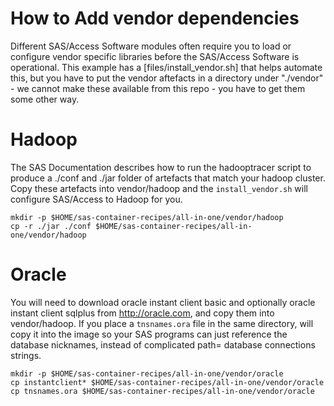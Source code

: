 # How to Add vendor dependencies

Different SAS/Access Software modules often require you to load or configure vendor specific libraries before the SAS/Access Software is operational.  This example has a [files/install_vendor.sh] that helps automate this, but you have to put the vendor aftefacts in a directory under "./vendor" - we cannot make these available from this repo - you have to get them some other way.

# Hadoop

The SAS Documentation describes how to run the hadooptracer script to produce a ./conf and ./jar folder of artefacts that match your hadoop cluster. Copy these artefacts into vendor/hadoop and the ```install_vendor.sh``` will configure SAS/Access to Hadoop for you.

```
mkdir -p $HOME/sas-container-recipes/all-in-one/vendor/hadoop
cp -r ./jar ./conf $HOME/sas-container-recipes/all-in-one/vendor/hadoop
```

# Oracle

You will need to download oracle instant client basic and optionally oracle instant client sqlplus from http://oracle.com, and copy them into vendor/hadoop.  If you place a ```tnsnames.ora``` file in the same directory, will copy it into the image so your SAS programs can just reference the database nicknames, instead of complicated path= database connections strings.

```
mkdir -p $HOME/sas-container-recipes/all-in-one/vendor/oracle
cp instantclient* $HOME/sas-container-recipes/all-in-one/vendor/oracle
cp tnsnames.ora $HOME/sas-container-recipes/all-in-one/vendor/oracle
``` 
